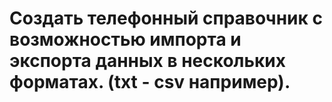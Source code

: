 # Создать телефонный справочник с возможностью импорта и экспорта данных в нескольких форматах. (txt - csv например).